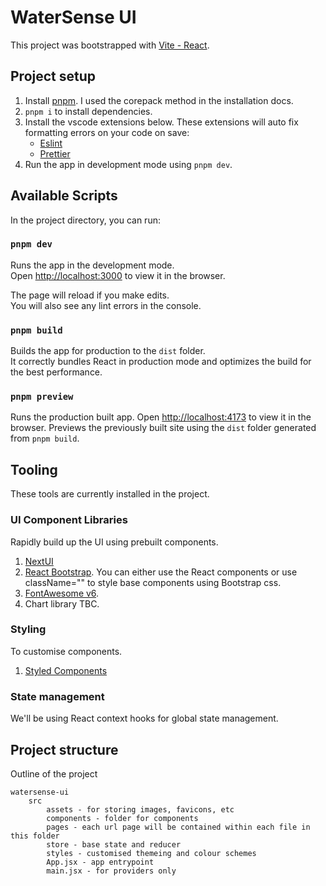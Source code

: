 # WaterSense UI

This project was bootstrapped with [Vite - React](https://vitejs.dev/guide/).

## Project setup
1. Install [pnpm](https://pnpm.io/installation#using-corepack). I used the corepack method in the installation docs.
2. `pnpm i` to install dependencies.
3. Install the vscode extensions below. These extensions will auto fix formatting errors on your code on save:
    * [Eslint](https://marketplace.visualstudio.com/items?itemName=dbaeumer.vscode-eslint)
    * [Prettier](https://marketplace.visualstudio.com/items?itemName=esbenp.prettier-vscode)
4. Run the app in development mode using `pnpm dev`.

## Available Scripts

In the project directory, you can run:

### `pnpm dev`

Runs the app in the development mode.\
Open [http://localhost:3000](http://localhost:3000) to view it in the browser.

The page will reload if you make edits.\
You will also see any lint errors in the console.

### `pnpm build`

Builds the app for production to the `dist` folder.\
It correctly bundles React in production mode and optimizes the build for the best performance.

### `pnpm preview`

Runs the production built app. Open [http://localhost:4173](http://localhost:4173) to view it in the browser. Previews the previously built site using the `dist` folder generated from `pnpm build`. 

## Tooling

These tools are currently installed in the project.

### UI Component Libraries

Rapidly build up the UI using prebuilt components.

1. [NextUI](https://nextui.org/)
2. [React Bootstrap](https://react-bootstrap.github.io/). You can either use the React components or use className="" to style base components using Bootstrap css.
3. [FontAwesome v6](https://fontawesome.com/icons).
4. Chart library TBC.

### Styling

To customise components.

1. [Styled Components](https://styled-components.com/)

### State management
We'll be using React context hooks for global state management.

## Project structure
Outline of the project

```
watersense-ui
    src
        assets - for storing images, favicons, etc
        components - folder for components
        pages - each url page will be contained within each file in this folder
        store - base state and reducer
        styles - customised themeing and colour schemes
        App.jsx - app entrypoint
        main.jsx - for providers only
```